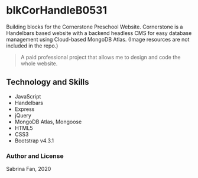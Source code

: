 # blkCorHandleB0531

Building blocks for the Cornerstone Preschool Website. Cornerstone is a Handelbars based website with a backend headless CMS for easy database management using Cloud-based MongoDB Atlas. (Image resources are not included in the repo.)

> A paid professional project that allows me to design and code the whole website.

## Technology and Skills

* JavaScript
* Handelbars
* Express
* jQuery
* MongoDB Atlas, Mongoose
* HTML5
* CSS3
* Bootstrap v4.3.1

### Author and License
Sabrina Fan, 2020
